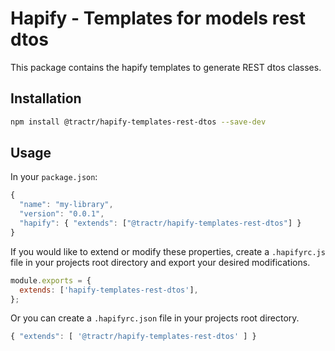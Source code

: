 # Hapify - Templates for models rest dtos

This package contains the hapify templates to generate REST dtos classes.

## Installation

```sh
npm install @tractr/hapify-templates-rest-dtos --save-dev
```

## Usage

In your `package.json`:

```javascript
{
  "name": "my-library",
  "version": "0.0.1",
  "hapify": { "extends": ["@tractr/hapify-templates-rest-dtos"] }
}
```

If you would like to extend or modify these properties, create a `.hapifyrc.js`
file in your projects root directory and export your desired modifications.

```javascript
module.exports = {
  extends: ['hapify-templates-rest-dtos'],
};
```

Or you can create a `.hapifyrc.json` file in your projects root directory.

```javascript
{ "extends": [ '@tractr/hapify-templates-rest-dtos' ] }
```
